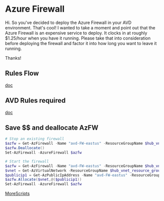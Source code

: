 # Azure Firewall

Hi. So you've decided to deploy the Azure Firewall in your AVD environment. That's cool! I wanted to take a moment and point out that the Azure Firewall is an expensive service to deploy. It clocks in at roughly $1.25/hour when you have it running. Please take that into consideration before deploying the firewall and factor it into how long you want to leave it running.

Thanks!

## Rules Flow
[doc](https://learn.microsoft.com/en-us/azure/firewall/rule-processing)

## AVD Rules required
[doc](https://learn.microsoft.com/en-us/azure/firewall/protect-azure-virtual-desktop?tabs=azure#create-network-rules)


## Save $$ and deallocate AzFW
```powershell
# Stop an existing firewall
$azfw = Get-AzFirewall -Name "avd-FW-eastus" -ResourceGroupName $hub_vnet_resource_group
$azfw.Deallocate()
Set-AzFirewall -AzureFirewall $azfw

# Start the firewall
$azfw = Get-AzFirewall -Name "avd-FW-eastus" -ResourceGroupName $hub_vnet_resource_group
$vnet = Get-AzVirtualNetwork -ResourceGroupName $hub_vnet_resource_group -Name $vnetName
$publicip1 = Get-AzPublicIpAddress -Name "avd-FW-eastus" -ResourceGroupName $hub_vnet_resource_group
$azfw.Allocate($vnet,@($publicip1))
Set-AzFirewall -AzureFirewall $azfw
```
[MoreScripts](https://github.com/Azure/Azure-Network-Security)